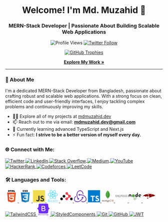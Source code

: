 <h1 align="center">Welcome! I'm Md. Muzahid 👋</h1>
<h3 align="center">MERN-Stack Developer | Passionate About Building Scalable Web Applications</h3>

<p align="center">
  <img src="https://komarev.com/ghpvc/?username=mdmuzahid07&label=Profile%20Views&color=0e75b6&style=flat" alt="Profile Views" />
  <a href="https://twitter.com/md_muzahid_dev" target="_blank"><img src="https://img.shields.io/twitter/follow/md_muzahid_dev?logo=twitter&style=for-the-badge" alt="Twitter Follow" /></a>
</p>

<p align="center">
  <a href="https://github.com/ryo-ma/github-profile-trophy">
    <img src="https://github-profile-trophy.vercel.app/?username=mdmuzahid07" alt="GitHub Trophies" />
  </a>
</p>

<p align="center">
  <a href="https://mdmuzahid.dev/" target="_blank"><strong>Explore My Work »</strong></a>
</p>

---

### 🚀 About Me

I'm a dedicated MERN-Stack Developer from Bangladesh, passionate about crafting robust and scalable web applications. With a strong focus on clean, efficient code and user-friendly interfaces, I enjoy tackling complex problems and continuously improving my skills.

- 👨‍💻 Explore all of my projects at [mdmuzahid.dev](https://mdmuzahid.dev/)
- 📫 Reach out to me via email: **mdmuzahid.dev@gmail.com**
- 🌱 Currently learning advanced TypeScript and Next.js
- ⚡ Fun fact: **I strive to be a better version of myself every day.**



<!-- BLOG-POST-LIST:START --> <!-- BLOG-POST-LIST:END --> <h3 align="left">🌐 Connect with Me:</h3> <p align="left"> <a href="https://twitter.com/md_muzahid_dev" target="_blank"> <img align="center" src="https://raw.githubusercontent.com/rahuldkjain/github-profile-readme-generator/master/src/images/icons/Social/twitter.svg" alt="Twitter" height="30" width="40" /> </a> <a href="https://linkedin.com/in/md-muzahid-840347220/" target="_blank"> <img align="center" src="https://raw.githubusercontent.com/rahuldkjain/github-profile-readme-generator/master/src/images/icons/Social/linked-in-alt.svg" alt="LinkedIn" height="30" width="40" /> </a> <a href="https://stackoverflow.com/users/16850797/md-muzahid" target="_blank"> <img align="center" src="https://raw.githubusercontent.com/rahuldkjain/github-profile-readme-generator/master/src/images/icons/Social/stack-overflow.svg" alt="Stack Overflow" height="30" width="40" /> </a> <a href="https://medium.com/@mdmuzahid.dev" target="_blank"> <img align="center" src="https://raw.githubusercontent.com/rahuldkjain/github-profile-readme-generator/master/src/images/icons/Social/medium.svg" alt="Medium" height="30" width="40" /> </a> <a href="https://www.youtube.com/@mydevcafe" target="_blank"> <img align="center" src="https://raw.githubusercontent.com/rahuldkjain/github-profile-readme-generator/master/src/images/icons/Social/youtube.svg" alt="YouTube" height="30" width="40" /> </a> <a href="https://www.hackerrank.com/mdmuzahid_dev" target="_blank"> <img align="center" src="https://raw.githubusercontent.com/rahuldkjain/github-profile-readme-generator/master/src/images/icons/Social/hackerrank.svg" alt="HackerRank" height="30" width="40" /> </a> <a href="https://codeforces.com/profile/mdmuzahid_dev" target="_blank"> <img align="center" src="https://raw.githubusercontent.com/rahuldkjain/github-profile-readme-generator/master/src/images/icons/Social/codeforces.svg" alt="Codeforces" height="30" width="40" /> </a> <a href="https://leetcode.com/u/user2334hf/" target="_blank"> <img align="center" src="https://raw.githubusercontent.com/rahuldkjain/github-profile-readme-generator/master/src/images/icons/Social/leet-code.svg" alt="LeetCode" height="30" width="40" /> </a> </p> <h3 align="left">🛠️ Languages and Tools:</h3> <p align="left"> <a href="https://www.w3.org/html/" target="_blank" rel="noreferrer"> <img src="https://raw.githubusercontent.com/devicons/devicon/master/icons/html5/html5-original-wordmark.svg" alt="HTML5" width="40" height="40"/> </a> <a href="https://www.w3schools.com/css/" target="_blank" rel="noreferrer"> <img src="https://raw.githubusercontent.com/devicons/devicon/master/icons/css3/css3-original-wordmark.svg" alt="CSS3" width="40" height="40"/> </a> <a href="https://developer.mozilla.org/en-US/docs/Web/JavaScript" target="_blank" rel="noreferrer"> <img src="https://raw.githubusercontent.com/devicons/devicon/master/icons/javascript/javascript-original.svg" alt="JavaScript" width="40" height="40"/> </a> <a href="https://reactjs.org/" target="_blank" rel="noreferrer"> <img src="https://raw.githubusercontent.com/devicons/devicon/master/icons/react/react-original-wordmark.svg" alt="ReactJS" width="40" height="40"/> </a> <a href="https://reactrouter.com/" target="_blank" rel="noreferrer"> <img src="https://raw.githubusercontent.com/devicons/devicon/master/icons/reactrouter/reactrouter-original.svg" alt="ReactRouterDom" width="40" height="40"/> </a> <a href="https://redux.js.org" target="_blank" rel="noreferrer"> <img src="https://raw.githubusercontent.com/devicons/devicon/master/icons/redux/redux-original.svg" alt="Redux" width="40" height="40"/> </a> <a href="https://www.typescriptlang.org/" target="_blank" rel="noreferrer"> <img src="https://raw.githubusercontent.com/devicons/devicon/master/icons/typescript/typescript-original.svg" alt="TypeScript" width="40" height="40"/> </a> <a href="https://www.mongodb.com/" target="_blank" rel="noreferrer"> <img src="https://raw.githubusercontent.com/devicons/devicon/master/icons/mongodb/mongodb-original-wordmark.svg" alt="MongoDB" width="40" height="40"/> </a> <a href="https://expressjs.com" target="_blank" rel="noreferrer"> <img src="https://raw.githubusercontent.com/devicons/devicon/master/icons/express/express-original-wordmark.svg" alt="ExpressJS" width="40" height="40"/> </a> <a href="https://nodejs.org" target="_blank" rel="noreferrer"> <img src="https://raw.githubusercontent.com/devicons/devicon/master/icons/nodejs/nodejs-original-wordmark.svg" alt="NodeJS" width="40" height="40"/> </a> <a href="https://mongoosejs.com/" target="_blank" rel="noreferrer"> <img src="https://raw.githubusercontent.com/devicons/devicon/master/icons/mongoose/mongoose-original.svg" alt="MongooseODM" width="40" height="40"/> </a> <a href="https://tailwindcss.com/" target="_blank" rel="noreferrer"> <img src="https://www.vectorlogo.zone/logos/tailwindcss/tailwindcss-icon.svg" alt="TailwindCSS" width="40" height="40"/> </a> <a href="https://getbootstrap.com" target="_blank" rel="noreferrer"> <img src="https://raw.githubusercontent.com/devicons/devicon/master/icons/bootstrap/bootstrap-plain-wordmark.svg" alt="BootStrap5" width="40" height="40"/> </a> <a href="https://styled-components.com/" target="_blank" rel="noreferrer"> <img src="https://raw.githubusercontent.com/devicons/devicon/master/icons/styled-components/styled-components-plain.svg" alt="StyledComponents" width="40" height="40"/> </a> <a href="https://git-scm.com/" target="_blank" rel="noreferrer"> <img src="https://www.vectorlogo.zone/logos/git-scm/git-scm-icon.svg" alt="Git" width="40" height="40"/> </a> <a href="https://github.com/" target="_blank" rel="noreferrer"> <img src="https://www.vectorlogo.zone/logos/github/github-icon.svg" alt="GitHub" width="40" height="40"/> </a> <a href="https://jwt.io/" target="_blank" rel="noreferrer"> <img src="https://www.vectorlogo.zone/logos/jwtio/jwtio-icon.svg" alt="JWT" width="40" height="40"/> </a> <a href="https://www.npmjs.com/" target="_blank" rel="noreferrer"> <img src="https://raw.githubusercontent.com/devicons/devicon/master/icons/npm/npm-original-wordmark.svg" alt="NPM" width="
